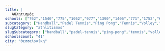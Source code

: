 ```yaml
---
title: |
   Αθλητισμός
schools: ["762","1540","775","1052","977","1390","1406","771","1752","637","1497","703","732","160","392","1296","1281","161","1772","866","769","600","753","1757","1738","602","393","1122","699","870","665","1774","575","164","165","390","1357","124","634","704","1963"]
subcategory: ["Handball","Padel Tennis","Ping Pong","Tennis","Volley","Ενόργανη-Ρυθμική","Κολύμβηση","Κωπηλασία","Ξιφασκία","Πάλη","Ποδηλασία","Ποδόσφαιρο","Στίβος","Τεχνική Κολύμβηση","Τοξοβολία","Bridge","Natural Movement"]
slugCategory: "athlitismos"
slugSubcategory: ["handball","padel-tennis","ping-pong","tennis","volley","gymnastics-rithmiki","kithara","rowing","fencing","wrestling","cycling","football","stivos","texniki-kolimvisi","toxovolia","bridge","natural-movement"]
schoolscount: "41"
city: "Θεσσαλονίκη"
---
```




